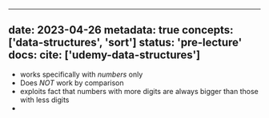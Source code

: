 
---
date: 2023-04-26
metadata: true
concepts: ['data-structures', 'sort']
status: 'pre-lecture'
docs: 
cite: ['udemy-data-structures']
---

- works specifically with *numbers* only
- Does *NOT* work by comparison
- exploits fact that numbers with more digits are always bigger than those with less digits
- 